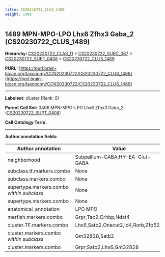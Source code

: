 ```yaml
---
title: CS20230722_CLUS_1489
weight: 1489
---
```

## 1489 MPN-MPO-LPO Lhx6 Zfhx3 Gaba_2 (CS20230722_CLUS_1489)
<b>Hierarchy: </b>
[CS20230722_CLAS_11](../CS20230722_CLAS_11) >
[CS20230722_SUBC_087](../CS20230722_SUBC_087) >
[CS20230722_SUPT_0408](../CS20230722_SUPT_0408) >
[CS20230722_CLUS_1489](../CS20230722_CLUS_1489)

**PURL:** [https://purl.brain-bican.org/taxonomy/CCN20230722/CS20230722_CLUS_1489](https://purl.brain-bican.org/taxonomy/CCN20230722/CS20230722_CLUS_1489)

---


**Labelset:** cluster (Rank: 0)

**Parent Cell Set:** 0408 MPN-MPO-LPO Lhx6 Zfhx3 Gaba_2 ([CS20230722_SUPT_0408](../CS20230722_SUPT_0408))



**Cell Ontology Term:** 

[MARKER GENES.]: #


---

[TRANSFERRED ANNOTATIONS.]: #


[AUTHOR ANNOTATION FIELDS.]: #


**Author annotation fields:**

| Author annotation | Value |
|-------------------|-------|
|neighborhood|Subpallium-GABA;HY-EA-Glut-GABA|
|subclass.tf.markers.combo|None|
|subclass.markers.combo|None|
|supertype.markers.combo _within subclass_|None|
|supertype.markers.combo|None|
|anatomical_annotation|LPO MPO|
|merfish.markers.combo|Grpr,Tac2,Crhbp,Ndst4|
|cluster.TF.markers.combo|Lhx6,Satb2,Onecut2,Id4,Rorb,Zfp521|
|cluster.markers.combo _within subclass_|Gm32828,Satb2|
|cluster.markers.combo|Grpr,Satb2,Lhx6,Gm32828|
